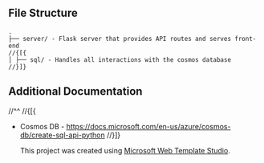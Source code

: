 ﻿## File Structure
```
.
├── server/ - Flask server that provides API routes and serves front-end
//{[{
│ ├── sql/ - Handles all interactions with the cosmos database
//}]}
```

## Additional Documentation
//^^
//{[{
- Cosmos DB - https://docs.microsoft.com/en-us/azure/cosmos-db/create-sql-api-python
//}]}

  This project was created using [Microsoft Web Template Studio](https://github.com/Microsoft/WebTemplateStudio).
